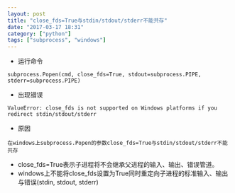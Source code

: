 ```yaml
---
layout: post
title: "close_fds=True与stdin/stdout/stderr不能共存"
date: "2017-03-17 18:31"
category: ["python"]
tags: ["subprocess", "windows"]
---
```



- 运行命令

```
subprocess.Popen(cmd, close_fds=True, stdout=subprocess.PIPE, stderr=subprocess.PIPE)
```

- 出现错误

```
ValueError: close_fds is not supported on Windows platforms if you redirect stdin/stdout/stderr
```

- 原因

```
在windows上subprocess.Popen的参数close_fds=True与stdin/stdout/stderr不能共存
```

* close_fds=True表示子进程将不会继承父进程的输入、输出、错误管道。
* windows上不能将close_fds设置为True同时重定向子进程的标准输入、输出与错误(stdin, stdout, stderr)
